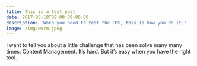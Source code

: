 ```yaml
---
title: This is a test post
date: 2017-05-18T09:00:39-06:00
description: 'When you need to test the CMS, this is how you do it.'
image: /img/worm.jpeg
---
```


I want to tell you about a little challenge that has been solve many many times: Content Management. It’s hard. But it’s easy when you have the right tool.